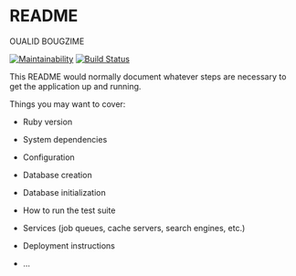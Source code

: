 # README

OUALID BOUGZIME

[![Maintainability](https://api.codeclimate.com/v1/badges/b0cb9c6abf360180d7ed/maintainability)](https://codeclimate.com/github/OualidBougzime/back/maintainability)
[![Build Status](https://travis-ci.org/OualidBougzime/back.svg?branch=master)](https://travis-ci.org/OualidBougzime/back)

This README would normally document whatever steps are necessary to get the
application up and running.

Things you may want to cover:

* Ruby version

* System dependencies

* Configuration

* Database creation

* Database initialization

* How to run the test suite

* Services (job queues, cache servers, search engines, etc.)

* Deployment instructions

* ...
